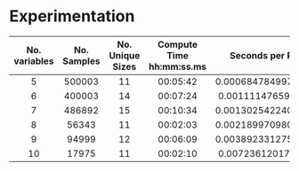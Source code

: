 # Experimentation

|No. variables |No. Samples |No. Unique Sizes  |Compute Time hh:mm:ss.ms |Seconds per ROBDD |
|:------------:|:----------:|:----------------:|:--------------------:|:----------------:|
|5  |500003  |11 |00:05:42 |0.0006847849971821983|
|6  |400003  |14 |00:07:24 |0.001111476591460621|
|7  |486892  |15 |00:10:34 |0.0013025422404081396|
|8  |56343  |11 |00:02:03 |0.0021899709804280272|
|9  |94999  |12 |00:06:09 |0.0038923312754898026|
|10  |17975  |11 |00:02:10 |0.007236120173596208|
